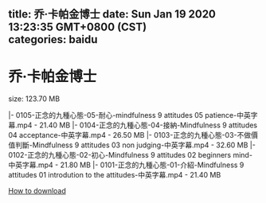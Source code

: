 
title: 乔·卡帕金博士
date: Sun Jan 19 2020 13:23:35 GMT+0800 (CST)    
categories: baidu
---

# 乔·卡帕金博士
size: 123.70 MB
 
 
|- 0105-正念的九種心態-05-耐心-mindfulness 9 attitudes 05 patience-中英字幕.mp4 - 21.40 MB
|- 0104-正念的九種心態-04-接納-Mindfulness 9 attitudes 04 acceptance-中英字幕.mp4 - 26.50 MB
|- 0103-正念的九種心態-03-不做價值判斷-Mindfulness 9 attitudes 03 non judging-中英字幕.mp4 - 32.60 MB
|- 0102-正念的九種心態-02-初心-Mindfulness 9 attitudes 02 beginners mind-中英字幕.mp4 - 21.80 MB
|- 0101-正念的九種心態-01-介紹-Mindfulness 9 attitudes 01 introdution to the attitudes-中英字幕.mp4 - 21.40 MB

[How to download](https://bpcam.bemobtrk.com/go/2ceec3aa-1ca2-46d6-b9ff-aaa5c184517c?jno=460)